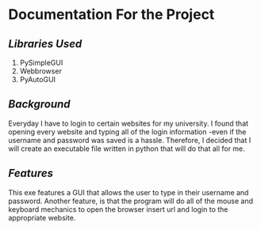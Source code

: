 **Documentation For the Project**
=================================
*Libraries Used*
----------------
1. PySimpleGUI
2. Webbrowser
3. PyAutoGUI

*Background*
------------
Everyday I have to login to certain websites for my university. I found
that opening every website and typing all of the login information -even if the username and password was saved is a hassle. Therefore, I decided that I will create an executable file written in python that will do that all for me.

*Features*
-----------
This exe features a GUI that allows the user to type in their username and password. Another feature, is that the program will do all of the mouse and keyboard mechanics to open the browser insert url and login to the appropriate website.
